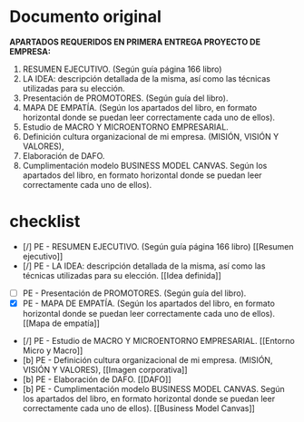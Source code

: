 # Documento original
**APARTADOS REQUERIDOS EN PRIMERA ENTREGA PROYECTO DE EMPRESA:**

1. RESUMEN EJECUTIVO. (Según guía página 166 libro)
2. LA IDEA: descripción detallada de la misma, así como las técnicas utilizadas para su elección.
3. Presentación de PROMOTORES. (Según guía del libro).
4. MAPA DE EMPATÍA. (Según los apartados del libro, en formato horizontal donde se puedan leer correctamente cada uno de ellos).
5. Estudio de MACRO Y MICROENTORNO EMPRESARIAL.
6. Definición cultura organizacional de mi empresa. (MISIÓN, VISIÓN Y VALORES),
7. Elaboración de DAFO.
8. Cumplimentación modelo BUSINESS MODEL CANVAS. Según los apartados del libro, en formato horizontal donde se puedan leer correctamente cada uno de ellos).

# checklist
- [/] PE - RESUMEN EJECUTIVO. (Según guía página 166 libro) [[Resumen ejecutivo]]
- [/] PE - LA IDEA: descripción detallada de la misma, así como las técnicas utilizadas para su elección. [[Idea definida]]
- [ ] PE - Presentación de PROMOTORES. (Según guía del libro).
- [x] PE - MAPA DE EMPATÍA. (Según los apartados del libro, en formato horizontal donde se puedan leer correctamente cada uno de ellos). [[Mapa de empatía]]
- [/] PE - Estudio de MACRO Y MICROENTORNO EMPRESARIAL. [[Entorno Micro y Macro]]
- [b] PE - Definición cultura organizacional de mi empresa. (MISIÓN, VISIÓN Y VALORES), [[Imagen corporativa]]
- [b] PE - Elaboración de DAFO. [[DAFO]]
- [b] PE - Cumplimentación modelo BUSINESS MODEL CANVAS. Según los apartados del libro, en formato horizontal donde se puedan leer correctamente cada uno de ellos). [[Business Model Canvas]]